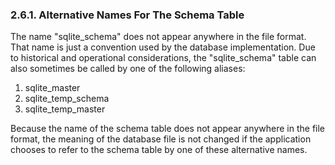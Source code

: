 ### 2\.6\.1\. Alternative Names For The Schema Table


The name "sqlite\_schema" does not appear anywhere in the file format.
That name is just a convention used by the database implementation.
Due to historical and operational considerations, the
"sqlite\_schema" table can also sometimes be called by one of the
following aliases:



1. sqlite\_master
2. sqlite\_temp\_schema
3. sqlite\_temp\_master


Because the name of the schema table does not appear anywhere in
the file format, the meaning of the database file is not changed if
the application chooses to refer to the schema table by one of
these alternative names.




